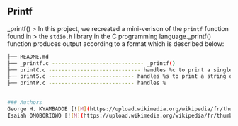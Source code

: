 ## Printf
_printf() > In this project, we recreated a mini-verison of the ```printf``` function found in > the ```stdio.h``` library in the C programming language._printf() function produces output according to a format which is described below:

  ```sh
  ├── README.md
  ├── _printf.c ----------------------------- _printf()
  ├── printC.c ----------------------------- handles %c to print a single character
  ├── printS.c --------------------------- handles %s to print a string of characters
  ├── printP.c --------------------------- handles %

                                                                                                  
### Authors
George H. KYAMBADDE [![M](https://upload.wikimedia.org/wikipedia/fr/thumb/c/c8/Twitter_Bird.svg/30px-Twitter_Bird.svg.png)](https://twitter.com/hk14_h)
 Isaiah OMOBORIOWO [![M](https://upload.wikimedia.org/wikipedia/fr/thumb/c/c8/Twitter_Bird.svg/30px-Twitter_Bird.svg.png)](https://twitter.com/)
